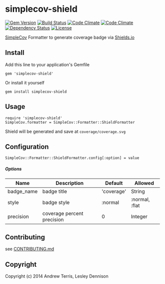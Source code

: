 # simplecov-shield

[![Gem Version](https://badge.fury.io/rb/simplecov-shield.svg)](http://badge.fury.io/rb/simplecov-shield)
[![Build Status](https://travis-ci.org/aterris/simplecov-shield.svg?branch=master)](https://travis-ci.org/aterris/simplecov-shield)
[![Code Climate](http://img.shields.io/codeclimate/github/aterris/simplecov-shield.svg)](https://codeclimate.com/github/aterris/simplecov-shield)
[![Code Climate](http://img.shields.io/codeclimate/coverage/github/aterris/simplecov-shield.svg)](https://codeclimate.com/github/aterris/simplecov-shield)
[![Dependency Status](https://gemnasium.com/aterris/simplecov-shield.svg)](https://gemnasium.com/aterris/simplecov-shield)
[![License](http://img.shields.io/badge/license-MIT-blue.svg)](LICENSE)

 
[SimpleCov](https://github.com/colszowka/simplecov) Formatter to generate coverage badge via [Shields.io](http://shields.io/)

## Install

Add this line to your application's Gemfile

```
gem 'simplecov-shield'
```

Or install it yourself

```
gem install simplecov-shield
```

## Usage

```
require 'simplecov-shield'
SimpleCov.formatter = SimpleCov::Formatter::ShieldFormatter
```

Shield will be generated and save at `coverage/coverage.svg`

## Configuration

````
SimpleCov::Formatter::ShieldFormatter.config[:option] = value
````

##### Options

| Name       | Description                 | Default    | Allowed          |
| ---------- | --------------------------- | ---------- | ---------------- |
| badge_name | badge title                 | 'coverage' | String           |
| style      | badge style                 | :normal    | :normal, :flat   |
| precision  | coverage percent precision  | 0          | Integer          |


## Contributing

see [CONTRIBUTING.md](CONTRIBUTING.md)

## Copyright

Copyright (c) 2014 Andrew Terris, Lesley Dennison